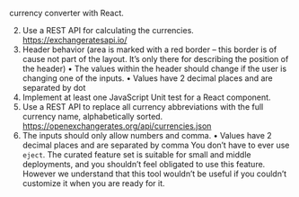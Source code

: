 currency converter with React.

2. Use a REST API for calculating the currencies.
https://exchangeratesapi.io/
3. Header behavior (area is marked with a red border – this border is of
cause not part of the layout. It’s only there for describing the position of
the header)
• The values within the header should change if the user is changing
one of the inputs.
• Values have 2 decimal places and are separated by dot
4. Implement at least one JavaScript Unit test for a React component.
5. Use a REST API to replace all currency abbreviations with the full
currency name, alphabetically sorted.
https://openexchangerates.org/api/currencies.json
6. The inputs should only allow numbers and comma.
• Values have 2 decimal places and are separated by comma
You don’t have to ever use `eject`. The curated feature set is suitable for small and middle deployments, and you shouldn’t feel obligated to use this feature. However we understand that this tool wouldn’t be useful if you couldn’t customize it when you are ready for it.
